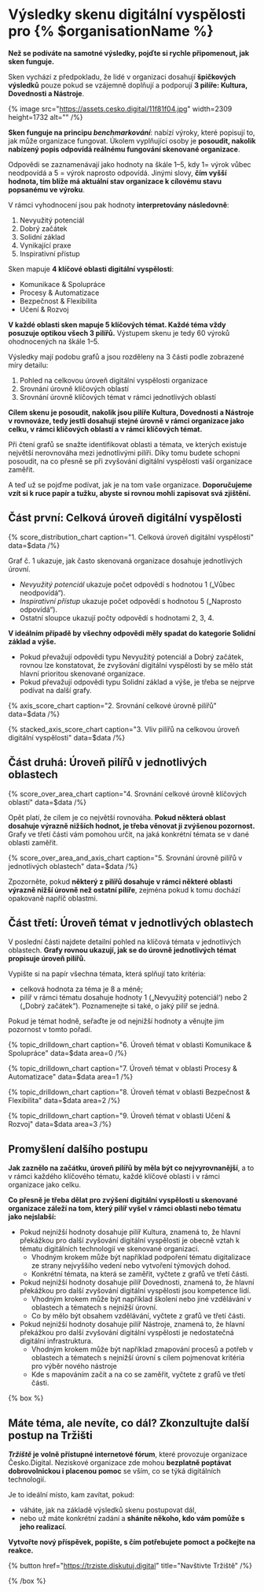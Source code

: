 # Výsledky skenu digitální vyspělosti pro {% $organisationName %}

**Než se podíváte na samotné výsledky, pojďte si rychle připomenout, jak sken funguje.**

Sken vychází z předpokladu, že lidé v organizaci dosahují **špičkových výsledků** pouze pokud se vzájemně doplňují a podporují **3 pilíře: Kultura, Dovednosti a Nástroje**.

{% image src="https://assets.cesko.digital/11f81f04.jpg" width=2309 height=1732 alt="" /%}

**Sken funguje na principu _benchmarkování_**: nabízí výroky, které popisují to, jak může organizace fungovat. Úkolem vyplňující osoby je **posoudit, nakolik nabízený popis odpovídá reálnému fungování skenované organizace**.

Odpovědi se zaznamenávají jako hodnoty na škále 1–5, kdy 1= výrok vůbec neodpovídá a 5 = výrok naprosto odpovídá. Jinými slovy, **čím vyšší hodnota, tím blíže má aktuální stav organizace k cílovému stavu popsanému ve výroku**.

V rámci vyhodnocení jsou pak hodnoty **interpretovány následovně**:

1. Nevyužitý potenciál
2. Dobrý začátek
3. Solidní základ
4. Vynikající praxe
5. Inspirativní přístup

Sken mapuje **4 klíčové oblasti digitální vyspělosti**:

- Komunikace & Spolupráce
- Procesy & Automatizace
- Bezpečnost & Flexibilita
- Učení & Rozvoj

**V každé oblasti sken mapuje 5 klíčových témat. Každé téma vždy posuzuje optikou všech 3 pilířů.** Výstupem skenu je tedy 60 výroků ohodnocených na škále 1–5.

Výsledky mají podobu grafů a jsou rozděleny na 3 části podle zobrazené míry detailu:

1. Pohled na celkovou úroveň digitální vyspělosti organizace
2. Srovnání úrovně klíčových oblastí
3. Srovnání úrovně klíčových témat v rámci jednotlivých oblastí

**Cílem skenu je posoudit, nakolik jsou pilíře Kultura, Dovednosti a Nástroje v rovnováze, tedy jestli dosahují stejné úrovně v rámci organizace jako celku, v rámci klíčových oblastí a v rámci klíčových témat.**

Při čtení grafů se snažte identifikovat oblasti a témata, ve kterých existuje největší nerovnováha mezi jednotlivými pilíři. Díky tomu budete schopni posoudit, na co přesně se při zvyšování digitální vyspělosti vaší organizace zaměřit.

A teď už se pojďme podívat, jak je na tom vaše organizace. **Doporučujeme vzít si k ruce papír a tužku, abyste si rovnou mohli zapisovat svá zjištění.**

## Část první: Celková úroveň digitální vyspělosti

{% score_distribution_chart caption="1. Celková úroveň digitální vyspělosti" data=$data /%}

Graf č. 1 ukazuje, jak často skenovaná organizace dosahuje jednotlivých úrovní.

- _Nevyužitý potenciál_ ukazuje počet odpovědí s hodnotou 1 („Vůbec neodpovídá“).
- _Inspirativní přístup_ ukazuje počet odpovědí s hodnotou 5 („Naprosto odpovídá“).
- Ostatní sloupce ukazují počty odpovědí s hodnotami 2, 3, 4.

**V ideálním případě by všechny odpovědi měly spadat do kategorie Solidní základ a výše.**

- Pokud převažují odpovědi typu Nevyužitý potenciál a Dobrý začátek, rovnou lze konstatovat, že zvyšování digitální vyspělosti by se mělo stát hlavní prioritou skenované organizace.
- Pokud převažují odpovědi typu Solidní základ a výše, je třeba se nejprve podívat na další grafy.

{% axis_score_chart caption="2. Srovnání celkové úrovně pilířů" data=$data /%}

{% stacked_axis_score_chart caption="3. Vliv pilířů na celkovou úroveň digitální vyspělosti" data=$data /%}

## Část druhá: Úroveň pilířů v jednotlivých oblastech

{% score_over_area_chart caption="4. Srovnání celkové úrovně klíčových oblastí" data=$data /%}

Opět platí, že cílem je co největší rovnováha. **Pokud některá oblast dosahuje výrazně nižších hodnot, je třeba věnovat ji zvýšenou pozornost.** Grafy ve třetí části vám pomohou určit, na jaká konkrétní témata se v dané oblasti zaměřit.

{% score_over_area_and_axis_chart caption="5. Srovnání úrovně pilířů v jednotlivých oblastech" data=$data /%}

Zpozorněte, pokud **některý z pilířů dosahuje v rámci některé oblasti výrazně nižší úrovně než ostatní pilíře**, zejména pokud k tomu dochází opakovaně napříč oblastmi.

## Část třetí: Úroveň témat v jednotlivých oblastech

V poslední části najdete detailní pohled na klíčová témata v jednotlivých oblastech. **Grafy rovnou ukazují, jak se do úrovně jednotlivých témat propisuje úroveň pilířů.**

Vypište si na papír všechna témata, která splňují tato kritéria:

- celková hodnota za téma je 8 a méně;
- pilíř v rámci tématu dosahuje hodnoty 1 („Nevyužitý potenciál‘) nebo 2 („Dobrý začátek“). Poznamenejte si také, o jaký pilíř se jedná.

Pokud je témat hodně, seřaďte je od nejnižší hodnoty a věnujte jim pozornost v tomto pořadí.

{% topic_drilldown_chart caption="6. Úroveň témat v oblasti Komunikace & Spolupráce" data=$data area=0 /%}

{% topic_drilldown_chart caption="7. Úroveň témat v oblasti Procesy & Automatizace" data=$data area=1 /%}

{% topic_drilldown_chart caption="8. Úroveň témat v oblasti Bezpečnost & Flexibilita" data=$data area=2 /%}

{% topic_drilldown_chart caption="9. Úroveň témat v oblasti Učení & Rozvoj" data=$data area=3 /%}

## Promyšlení dalšího postupu

**Jak zaznělo na začátku, úroveň pilířů by měla být co nejvyrovnanější**, a to v rámci každého klíčového tématu, každé klíčové oblasti i v rámci organizace jako celku.

**Co přesně je třeba dělat pro zvýšení digitální vyspělosti u skenované organizace záleží na tom, který pilíř vyšel v rámci oblasti nebo tématu jako nejslabší:**

- Pokud nejnižší hodnoty dosahuje pilíř Kultura, znamená to, že hlavní překážkou pro další zvyšování digitální vyspělosti je obecně vztah k tématu digitálních technologií ve skenované organizaci.
  - Vhodným krokem může být například podpoření tématu digitalizace ze strany nejvyššího vedení nebo vytvoření týmových dohod.
  - Konkrétní témata, na která se zaměřit, vyčtete z grafů ve třetí části.
- Pokud nejnižší hodnoty dosahuje pilíř Dovednosti, znamená to, že hlavní překážkou pro další zvyšování digitální vyspělosti jsou kompetence lidí.
  - Vhodným krokem může být například školení nebo jiné vzdělávání v oblastech a tématech s nejnižší úrovní.
  - Co by mělo být obsahem vzdělávání, vyčtete z grafů ve třetí části.
- Pokud nejnižší hodnoty dosahuje pilíř Nástroje, znamená to, že hlavní překážkou pro další zvyšování digitální vyspělosti je nedostatečná digitální infrastruktura.
  - Vhodným krokem může být například zmapování procesů a potřeb v oblastech a tématech s nejnižší úrovní s cílem pojmenovat kritéria pro výběr nového nástroje
  - Kde s mapováním začít a na co se zaměřit, vyčtete z grafů ve třetí části.

{% box %}

## Máte téma, ale nevíte, co dál? Zkonzultujte další postup na Tržišti

**_Tržiště_ je volně přístupné internetové fórum**, které provozuje organizace Česko.Digital. Neziskové organizace zde mohou **bezplatně poptávat dobrovolnickou i placenou pomoc** se vším, co se týká digitálních technologií.

Je to ideální místo, kam zavítat, pokud:

- váháte, jak na základě výsledků skenu postupovat dál,
- nebo už máte konkrétní zadání a **sháníte někoho, kdo vám pomůže s jeho realizací**.

**Vytvořte nový příspěvek, popište, s čím potřebujete pomoct a počkejte na reakce.**

{% button href="https://trziste.diskutuj.digital" title="Navštivte Tržiště" /%}

{% /box %}
